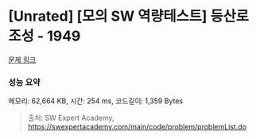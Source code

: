 # [Unrated] [모의 SW 역량테스트] 등산로 조성 - 1949 

[문제 링크](https://swexpertacademy.com/main/code/problem/problemDetail.do?contestProbId=AV5PoOKKAPIDFAUq) 

### 성능 요약

메모리: 62,664 KB, 시간: 254 ms, 코드길이: 1,359 Bytes



> 출처: SW Expert Academy, https://swexpertacademy.com/main/code/problem/problemList.do